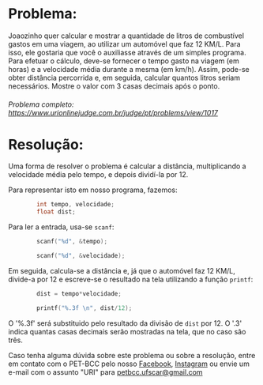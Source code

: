 # Problema:

Joaozinho quer calcular e mostrar a quantidade de litros de combustível gastos em uma viagem, ao utilizar um automóvel que faz 12 KM/L. Para isso, ele gostaria que você o auxiliasse através de um simples programa. Para efetuar o cálculo, deve-se fornecer o tempo gasto na viagem (em horas) e a velocidade média durante a mesma (em km/h). Assim, pode-se obter distância percorrida e, em seguida, calcular quantos litros seriam necessários. Mostre o valor com 3 casas decimais após o ponto.

###### Problema completo: https://www.urionlinejudge.com.br/judge/pt/problems/view/1017

# Resolução:

Uma forma de resolver o problema é calcular a distância, multiplicando a velocidade média pelo tempo, e depois dividí-la por 12.

Para representar isto em nosso programa, fazemos: 

```c
        int tempo, velocidade;
        float dist;
```

Para ler a entrada, usa-se `scanf`:

```c
        scanf("%d", &tempo);

        scanf("%d", &velocidade);
```

Em seguida, calcula-se a distância e, já que o automóvel faz 12 KM/L, divide-a por 12 e escreve-se o resultado na tela utilizando a função `printf`:

```c
		dist = tempo*velocidade;

        printf("%.3f \n", dist/12);
```

O '%.3f' será substituido pelo resultado da divisão de `dist` por 12. O '.3' indica quantas casas decimais serão mostradas na tela, que no caso são três.


Caso tenha alguma dúvida sobre este problema ou sobre a resolução, entre em contato com o PET-BCC pelo nosso
[Facebook](https://www.facebook.com/petbcc/),
[Instagram](https://www.instagram.com/petbcc.ufscar/)
ou envie um e-mail com o assunto "URI" para petbcc.ufscar@gmail.com

